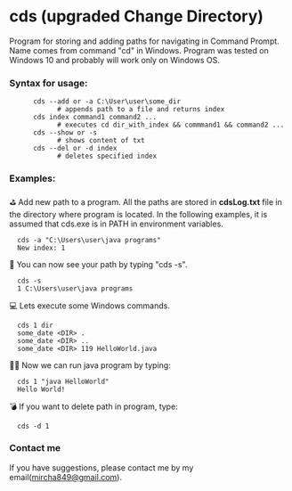 # cds (upgraded Change Directory) 
Program for storing and adding paths for navigating in Command Prompt. Name comes from command "cd" in Windows. Program was tested on Windows 10 and probably will work only on Windows OS.  
### Syntax for usage:
```
      cds --add or -a C:\User\user\some_dir
            # appends path to a file and returns index
      cds index command1 command2 ...
            # executes cd dir_with_index && commmand1 && command2 ...
      cds --show or -s
            # shows content of txt
      cds --del or -d index
            # deletes specified index
```
### Examples:  
⛳ Add new path to a program. All the paths are stored in **cdsLog.txt** file in the directory where program is located. In the following examples, it is assumed that cds.exe is in PATH in environment variables.   

```
  cds -a "C:\Users\user\java programs"  
  New index: 1
```
👀 You can now see your path by typing "cds -s".
```
  cds -s
  1 C:\Users\user\java programs
```
💻 Lets execute some Windows commands.
```
  cds 1 dir
  some_date <DIR> .
  some_date <DIR> ..
  some_date <DIR> 119 HelloWorld.java
```
🏃‍♂️ Now we can run java program by typing:
```
  cds 1 "java HelloWorld"
  Hello World!
```
💣 If you want to delete path in program, type:
```
  cds -d 1 
```
### Contact me
If you have suggestions, please contact me by my email(mircha849@gmail.com).
